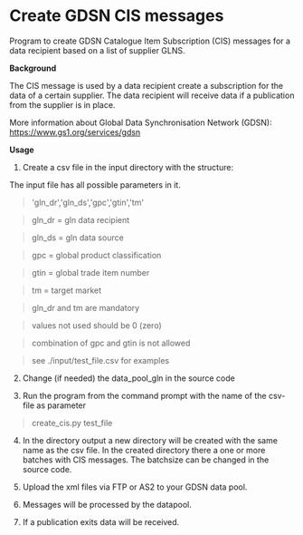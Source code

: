 # Create GDSN CIS messages

Program to create GDSN Catalogue Item Subscription (CIS) messages for a data recipient based on a list of supplier GLNS.

**Background**

The CIS message is used by a data recipient create a subscription for the data of a certain supplier. The data recipient will receive
data if a publication from the supplier is in place.

More information about Global Data Synchronisation Network (GDSN): https://www.gs1.org/services/gdsn

**Usage**
1. Create a csv file in the input directory with the structure:

The input file has all possible parameters in it. 

> 'gln_dr','gln_ds','gpc','gtin','tm'

> gln_dr = gln data recipient

> gln_ds = gln data source

> gpc = global product classification

> gtin = global trade item number

> tm = target market

> gln_dr and tm are mandatory

> values not used should be 0 (zero)

> combination of gpc and gtin is not allowed

> see ./input/test_file.csv for examples

2. Change (if needed) the data_pool_gln in the source code

3. Run the program from the command prompt with the name of the csv-file as parameter

> create_cis.py test_file

4. In the directory output a new directory will be created with the same name as the csv file.
   In the created directory there a one or more batches with CIS messages. The batchsize can be changed in the source code.
   
5. Upload the xml files via FTP or AS2 to your GDSN data pool.

6. Messages will be processed by the datapool.

7. If a publication exits data will be received.
